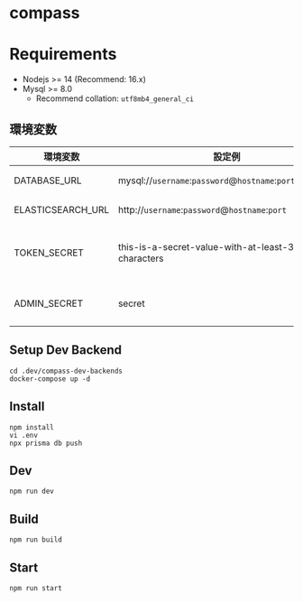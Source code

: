 # compass

# Requirements

- Nodejs >= 14 (Recommend: 16.x)
- Mysql >= 8.0 
  - Recommend collation: `utf8mb4_general_ci` 

## 環境変数

|環境変数|設定例|説明|
|---|---|---|
| DATABASE_URL | mysql://`username`:`password`@`hostname`:`port`/`database` | DB接続文字列 |
| ELASTICSEARCH_URL | http://`username`:`password`@`hostname`:`port` | ElasticsearchのURL |
| TOKEN_SECRET | this-is-a-secret-value-with-at-least-32-characters | セッショントークンのシークレットキー (32文字以上) |
| ADMIN_SECRET | secret | 管理ページへのアクセスパスワード |

## Setup Dev Backend
`cd .dev/compass-dev-backends`  
`docker-compose up -d`

## Install
`npm install`  
`vi .env`  
`npx prisma db push`

## Dev
`npm run dev`

## Build
`npm run build`

## Start
`npm run start`
